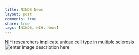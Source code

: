 ```yaml
---
title: NINDS News
layout: post
comments: true
share: true
tags: [NINDS, NIH, News]
---
```


[NIH researchers implicate unique cell type in multiple sclerosis
](http://www.ninds.nih.gov/news_and_events/news_articles/MS_drug.htm)
![enter image description here](http://67.media.tumblr.com/tumblr_mbwz6fZd4P1rctqjyo1_500.gif)

